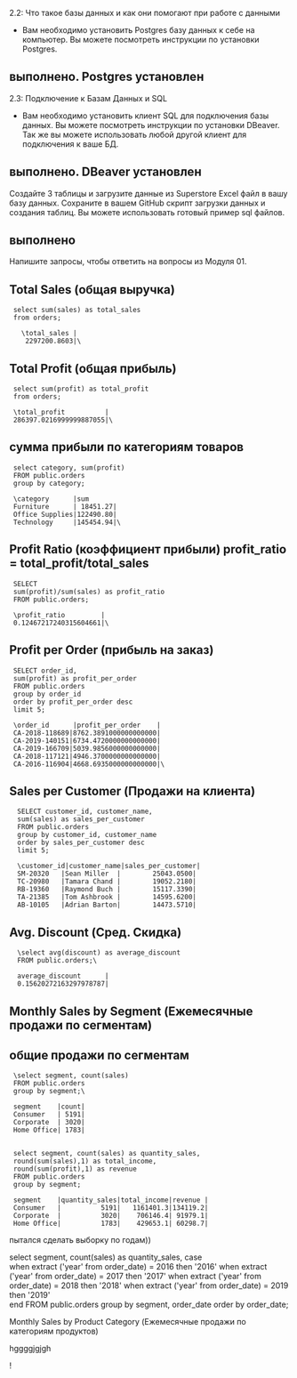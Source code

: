 
2.2: Что такое базы данных и как они помогают при работе с данными
- Вам необходимо установить Postgres базу данных к себе на компьютер. Вы можете посмотреть инструкции по установки Postgres.
## выполнено. Postgres установлен



2.3: Подключение к Базам Данных и SQL

- Вам необходимо установить клиент SQL для подключения базы данных. Вы можете посмотреть инструкции по установки DBeaver. Так же вы можете использовать любой другой клиент для подключения к ваше БД. 
## выполнено. DBeaver установлен

Создайте 3 таблицы и загрузите данные из Superstore Excel файл в вашу базу данных. Сохраните в вашем GitHub скрипт загрузки данных и создания таблиц. Вы можете использовать готовый пример sql файлов.
## выполнено

Напишите запросы, чтобы ответить на вопросы из Модуля 01.

## Total Sales (общая выручка)

     select sum(sales) as total_sales             
     from orders;

       \total_sales |
        2297200.8603|\

## Total Profit (общая прибыль)

     select sum(profit) as total_profit 
     from orders;

     \total_profit          |
     286397.0216999999887055|\

## сумма прибыли по категориям товаров
     select category, sum(profit)
     FROM public.orders
     group by category;

     \category      |sum                    
     Furniture      | 18451.27|
     Office Supplies|122490.80|
     Technology     |145454.94|\


## Profit Ratio (коэффициент прибыли) profit_ratio = total_profit/total_sales

     SELECT
     sum(profit)/sum(sales) as profit_ratio
     FROM public.orders;

     \profit_ratio         |
     0.12467217240315604661|\

## Profit per Order (прибыль на заказ)

     SELECT order_id,
     sum(profit) as profit_per_order
     FROM public.orders
     group by order_id
     order by profit_per_order desc 
     limit 5;

     \order_id      |profit_per_order    |
     CA-2018-118689|8762.3891000000000000|
     CA-2019-140151|6734.4720000000000000|
     CA-2019-166709|5039.9856000000000000|
     CA-2018-117121|4946.3700000000000000|
     CA-2016-116904|4668.6935000000000000|\

## Sales per Customer (Продажи на клиента)

      SELECT customer_id, customer_name,
      sum(sales) as sales_per_customer
      FROM public.orders
      group by customer_id, customer_name 
      order by sales_per_customer desc 
      limit 5; 

      \customer_id|customer_name|sales_per_customer|
      SM-20320   |Sean Miller  |        25043.0500|
      TC-20980   |Tamara Chand |        19052.2180|
      RB-19360   |Raymond Buch |        15117.3390|
      TA-21385   |Tom Ashbrook |        14595.6200|
      AB-10105   |Adrian Barton|        14473.5710|

## Avg. Discount (Сред. Скидка)

      \select avg(discount) as average_discount
      FROM public.orders;\

      average_discount      |
      0.15620272163297978787|

## Monthly Sales by Segment (Ежемесячные продажи по сегментам)
## общие продажи по сегментам

     \select segment, count(sales) 
     FROM public.orders
     group by segment;\

     segment    |count|
     Consumer   | 5191|
     Corporate  | 3020|
     Home Office| 1783|


     select segment, count(sales) as quantity_sales,
     round(sum(sales),1) as total_income,
     round(sum(profit),1) as revenue 
     FROM public.orders
     group by segment;

     segment    |quantity_sales|total_income|revenue |
     Consumer   |          5191|   1161401.3|134119.2|
     Corporate  |          3020|    706146.4| 91979.1|
     Home Office|          1783|    429653.1| 60298.7|


пытался сделать выборку по годам))

select segment,
count(sales) as quantity_sales,
case	
when extract ('year' from order_date) = 2016 then '2016'
when extract ('year' from order_date) = 2017 then '2017'
when extract ('year' from order_date) = 2018 then '2018'
when extract ('year' from order_date) = 2019 then '2019'	
end
FROM public.orders
group by segment, order_date
order by order_date;
 
Monthly Sales by Product Category (Ежемесячные продажи по категориям продуктов)

hggggjgjgh


!



